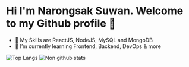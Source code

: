 # Hi I'm Narongsak Suwan. Welcome to my Github profile  👋

- 💪 My Skills are ReactJS, NodeJS, MySQL and MongoDB
- 🌱 I’m currently learning Frontend, Backend, DevOps & more

<!--
**sscarry2/sscarry2** is a ✨ _special_ ✨ repository because its `README.md` (this file) appears on your GitHub profile.

Here are some ideas to get you started:

- 🔭 I’m currently working on ...
- 🌱 I’m currently learning ...
- 👯 I’m looking to collaborate on ...
- 🤔 I’m looking for help with ...
- 💬 Ask me about ...
- 📫 How to reach me: ...
- 😄 Pronouns: ...
- ⚡ Fun fact: ...
-->

![Top Langs](https://github-readme-stats.vercel.app/api/top-langs/?username=sscarry2&theme=algolia)
![Non github stats](https://github-readme-stats.vercel.app/api?username=sscarry23&show_icons=true&theme=algolia)
